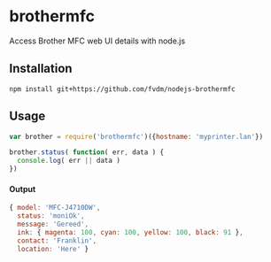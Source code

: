 brothermfc
==========

Access Brother MFC web UI details with node.js


Installation
------------

`npm install git+https://github.com/fvdm/nodejs-brothermfc`


Usage
-----

```js
var brother = require('brothermfc')({hostname: 'myprinter.lan'})

brother.status( function( err, data ) {
  console.log( err || data )
})
```


#### Output

```js
{ model: 'MFC-J4710DW',
  status: 'moniOk',
  message: 'Gereed',
  ink: { magenta: 100, cyan: 100, yellow: 100, black: 91 },
  contact: 'Franklin',
  location: 'Here' }
```
